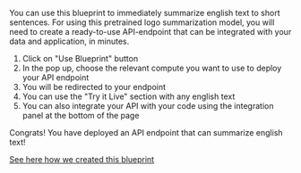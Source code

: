 You can use this blueprint to immediately summarize english text to short sentences.
For using this pretrained logo summarization model, you will need to create a ready-to-use API-endpoint that can be integrated with your data and application, in minutes.
1. Click on "Use Blueprint" button
2. In the pop up, choose the relevant compute you want to use to deploy your API endpoint
3. You will be redirected to your endpoint
4. You can use the "Try it Live" section with any english text
5. You can also integrate your API with your code using the integration panel at the bottom of the page

Congrats! You have deployed an API endpoint that can summarize english text!

[See here how we created this blueprint](https://github.com/cnvrg/Blueprints/tree/main/Summarization)
